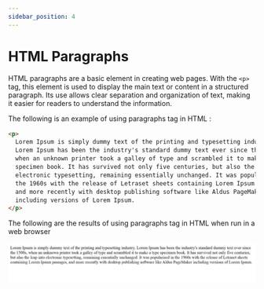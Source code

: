 ```yaml
---
sidebar_position: 4
---
```


# HTML Paragraphs

HTML paragraphs are a basic element in creating web pages. With the `<p>` tag, this element is used to display the main text or content in a structured paragraph. Its use allows clear separation and organization of text, making it easier for readers to understand the information.

The following is an example of using paragraphs tag in HTML :

```html title="index.html"
<p>
  Lorem Ipsum is simply dummy text of the printing and typesetting industry.
  Lorem Ipsum has been the industry's standard dummy text ever since the 1500s,
  when an unknown printer took a galley of type and scrambled it to make a type
  specimen book. It has survived not only five centuries, but also the leap into
  electronic typesetting, remaining essentially unchanged. It was popularised in
  the 1960s with the release of Letraset sheets containing Lorem Ipsum passages,
  and more recently with desktop publishing software like Aldus PageMaker
  including versions of Lorem Ipsum.
</p>
```

The following are the results of using paragraphs tag in HTML when run in a web browser

![Docs Version Dropdown](./img/html-paragraphs/html-paragraphs.png)
